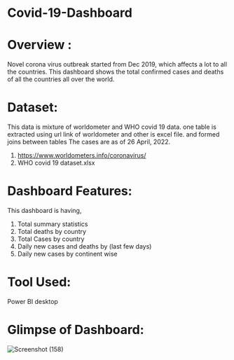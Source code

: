 # Covid-19-Dashboard

# Overview : 
Novel corona virus outbreak started from Dec 2019, which affects a lot to all the countries. This dashboard shows the total confirmed cases and deaths of all the countries all over the world. 

# Dataset: 
This data is mixture of worldometer and WHO covid 19 data. one table is extracted using url link of worldometer and other is excel file. and formed joins between tables The cases are as of 26 April, 2022.
 1. https://www.worldometers.info/coronavirus/
 2. WHO covid 19 dataset.xlsx
# Dashboard Features:
This dashboard is having,
1.	Total summary statistics
2.	Total deaths by country
3.	Total Cases by country
4.	Daily new cases and deaths by (last few days)
5.	Daily new cases by continent wise

# Tool Used:
Power BI desktop  

# Glimpse of Dashboard:

![Screenshot (158)](https://user-images.githubusercontent.com/65829391/167505823-f3fcdfd3-a66c-43ee-8a91-072f5b12f744.png)

